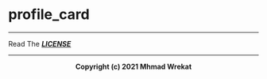 # profile_card

---
Read The ***[LICENSE](./LICENSE)***

---
<b>
<p align="center">
Copyright (c) 2021 Mhmad Wrekat
</p>
